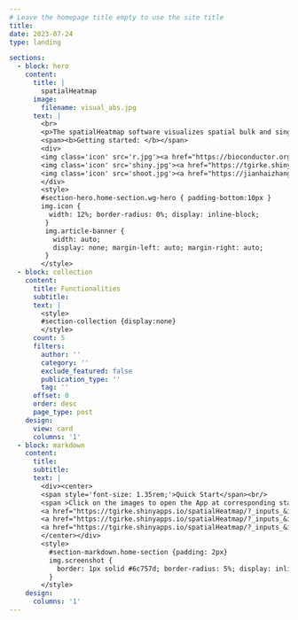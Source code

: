 ```yaml
---
# Leave the homepage title empty to use the site title
title:
date: 2023-07-24
type: landing

sections:
  - block: hero
    content:
      title: |
        spatialHeatmap
      image:
        filename: visual_abs.jpg
      text: |
        <br>
        <p>The spatialHeatmap software visualizes spatial bulk and single cell assays in anatomical images.</p>
        <span><b>Getting started: </b></span>
        <div>
        <img class='icon' src='r.jpg'><a href="https://bioconductor.org/packages/devel/bioc/html/spatialHeatmap.html" target="_blank" style='margin:5px'>Bioconductor</a></img>
        <img class='icon' src='shiny.jpg'><a href="https://tgirke.shinyapps.io/spatialHeatmap/" target="_blank" style='margin:5px'>Shiny App</a></img> <br>
        <img class='icon' src='shoot.jpg'><a href="https://jianhaizhang.github.io/SHM_SVG" target="_blank" style='margin:5px;'>Creating Custom SVG Images</a></img>
        </div>
        <style>
        #section-hero.home-section.wg-hero { padding-bottom:10px }
        img.icon {
          width: 12%; border-radius: 0%; display: inline-block;
         }
         img.article-banner {
           width: auto;
           display: none; margin-left: auto; margin-right: auto;
         }
        </style>
  - block: collection
    content:
      title: Functionalities
      subtitle:
      text: |
        <style>
        #section-collection {display:none}
        </style>
      count: 5
      filters:
        author: ''
        category: ''
        exclude_featured: false
        publication_type: ''
        tag: ''
      offset: 0
      order: desc
      page_type: post
    design:
      view: card
      columns: '1' 
  - block: markdown
    content:
      title:
      subtitle:
      text: |
        <div><center>
        <span style='font-size: 1.35rem;'>Quick Start</span><br/>
        <span >Click on the images to open the App at corresponding state:</span><br/>
        <a href="https://tgirke.shinyapps.io/spatialHeatmap/?_inputs_&ids=%22Apoh,Cav2%22&upl-fileIn=%22mouse_organs%22&dat-scl=%22No%22&dat-log=%22No%22&dat-normDat=%22CNF-TMM%22&shmAll-genCon=%22con%22&shmAll-scrollH=450&shmAll-scale.shm=1.1&shmAll-col.n=2&dat-sig.max=10000&dat-sig.min=-10000&dat-CV2=10000&dat-P=0&dat-A=0&scell-covisAuto-filBlkCV2=200&scell-covisAuto-filBlkCV1=0.1&scell-covisAuto-filBlkA=1&scell-covisAuto-filBlkP=0.1&scell-covisMan-filBlkCV2=200&scell-covisMan-filBlkCV1=0.1&scell-covisMan-filBlkA=1&scell-covisMan-filBlkP=0.1" target="_blank" style='margin:5px'><img class='screenshot' src='shm_bk.png' style='width: 27%;'></img></a>
        <a href="https://tgirke.shinyapps.io/spatialHeatmap/?_inputs_&ids=%22AT2G26580%22&upl-fileIn=%22arab_shootRoot%22&dat-scl=%22No%22&dat-log=%22No%22&dat-normDat=%22None%22&shmAll-scrollH=450&shmAll-scale.shm=1.4&shmAll-col.n=2&dat-sig.max=10000&dat-sig.min=-10000&dat-CV2=10000&dat-P=0&dat-A=0&shmAll-genCon=%22gene%22&scell-covisAuto-filBlkCV2=200&scell-covisAuto-filBlkCV1=0.1&scell-covisAuto-filBlkA=1&scell-covisAuto-filBlkP=0.1&scell-covisMan-filBlkCV2=200&scell-covisMan-filBlkCV1=0.1&scell-covisMan-filBlkA=1&scell-covisMan-filBlkP=0.1" target="_blank" style='margin:5px'><img class='screenshot' src='shm_arab_bk.jpg' style='width: 14.5%;'></img></a>
        <a href="https://tgirke.shinyapps.io/spatialHeatmap/?_inputs_&ids=%22Adcy1,Actr3b%22&upl-fileIn=%22covis_mouse_brain%22&dat-scl=%22No%22&dat-log=%22No%22&dat-normDat=%22None%22&shmAll-genCon=%22gene%22&shmAll-scrollH=500&shmAll-scale.shm=1.1&shmAll-col.n=2&dat-sig.max=10000&dat-sig.min=-10000&dat-CV2=10000&dat-P=0&dat-A=0&scell-covisAuto-filBlkCV2=200&scell-covisAuto-filBlkCV1=0.1&scell-covisAuto-filBlkA=1&scell-covisAuto-filBlkP=0.1&scell-covisMan-filBlkCV2=200&scell-covisMan-filBlkCV1=0.1&scell-covisMan-filBlkA=1&scell-covisMan-filBlkP=0.1" target="_blank" style='margin:6px'><img class='screenshot' src='covis_bk.png', style='width: 46.5%;'></img></a>
        </center></div>
        <style>
          #section-markdown.home-section {padding: 2px}
          img.screenshot {
            border: 1px solid #6c757d; border-radius: 5%; display: inline-block;
          }
        </style>
    design:
      columns: '1'
---
```



